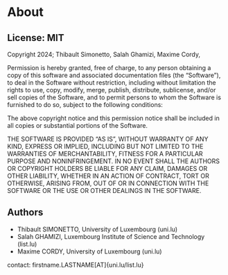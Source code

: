 # About

## License: MIT

Copyright 2024; Thibault Simonetto, Salah Ghamizi, Maxime Cordy,

Permission is hereby granted, free of charge, to any person obtaining a copy of this software and associated documentation files (the “Software”), to deal in the Software without restriction, including without limitation the rights to use, copy, modify, merge, publish, distribute, sublicense, and/or sell copies of the Software, and to permit persons to whom the Software is furnished to do so, subject to the following conditions:

The above copyright notice and this permission notice shall be included in all copies or substantial portions of the Software.

THE SOFTWARE IS PROVIDED “AS IS”, WITHOUT WARRANTY OF ANY KIND, EXPRESS OR IMPLIED, INCLUDING BUT NOT LIMITED TO THE WARRANTIES OF MERCHANTABILITY, FITNESS FOR A PARTICULAR PURPOSE AND NONINFRINGEMENT. IN NO EVENT SHALL THE AUTHORS OR COPYRIGHT HOLDERS BE LIABLE FOR ANY CLAIM, DAMAGES OR OTHER LIABILITY, WHETHER IN AN ACTION OF CONTRACT, TORT OR OTHERWISE, ARISING FROM, OUT OF OR IN CONNECTION WITH THE SOFTWARE OR THE USE OR OTHER DEALINGS IN THE SOFTWARE.


## Authors

* Thibault SIMONETTO, University of Luxembourg (uni.lu)
* Salah GHAMIZI, Luxembourg Institute of Science and Technology (list.lu)
* Maxime CORDY, University of Luxembourg (uni.lu)

contact: firstname.LASTNAME[AT]{uni.lu/list.lu}
